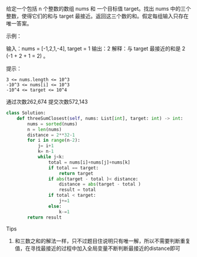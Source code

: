 给定一个包括 n 个整数的数组 nums 和 一个目标值 target。找出 nums 中的三个整数，使得它们的和与 target 最接近。返回这三个数的和。假定每组输入只存在唯一答案。

 

示例：

输入：nums = [-1,2,1,-4], target = 1
输出：2
解释：与 target 最接近的和是 2 (-1 + 2 + 1 = 2) 。

 

提示：

    3 <= nums.length <= 10^3
    -10^3 <= nums[i] <= 10^3
    -10^4 <= target <= 10^4

通过次数262,674
提交次数572,143



```python
class Solution:
    def threeSumClosest(self, nums: List[int], target: int) -> int:
        nums = sorted(nums)
        n = len(nums)
        distance = 2**32-1
        for i in range(n-2):
            j= i+1
            k= n-1
            while j<k:
                total = nums[i]+nums[j]+nums[k]
                if total == target:
                    return target 
                if abs(target - total )< distance:
                    distance = abs(target - total )
                    result = total
                if total < target:
                    j+=1
                else:
                    k-=1
        return result 
```



Tips

1. 和三数之和的解法一样，只不过题目住说明只有唯一解，所以不需要判断重复值，在寻找最接近的过程中加入全局变量不断判断最接近的distance即可